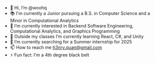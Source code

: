- 👋 Hi, I’m @woohq 
- 📚 I'm currently a Junior pursuing a B.S. in Computer Science and a Minor in Computational Analytics
- 👀 I’m currently interested in Backend Software Engineering, Computational Analytics, and Graphics Programming
- 🌱 Outside my classes I’m currently learning React, C#, and Unity
- 💞️ I’m currently searching for a Summer internship for 2025
- 📫 How to reach me h3nry.quan@gmail.com
- ⚡ Fun fact: I'm a 4th degree black belt

<!---
henryWoohQuan/henryWoohQuan is a ✨ special ✨ repository because its `README.md` (this file) appears on your GitHub profile.
You can click the Preview link to take a look at your changes.
--->
